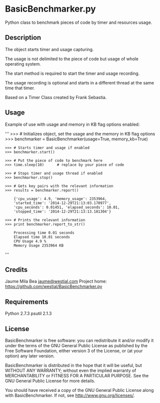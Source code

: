 BasicBenchmarker.py
===================

Python class to benchmark pieces of code by timer and resources usage.


Description
-----------

The object starts timer and usage capturing. 

The usage is not delimited to the piece of code but usage of whole operating 
system.

The start method is required to start the timer and usage recording.

The usage recording is optional and starts in a different thread at the same
time that timer.

Based on a Timer Class created by Frank Sebastia.


Usage
-----

Example of use with usage and memory in KB flag options enabled:

'''
    >>> # Initializes object, set the usage and the memory in KB flag options
    >>> benchmarker = BasicBenchmarker(usage=True, memory_kb=True)
    
    >>> # Starts timer and usage if enabled
    >>> benchmarker.start()
    
    >>> # Put the piece of code to benchmark here
    >>> time.sleep(10)      # replace by your piece of code
    
    >>> # Stops timer and usage thread if enabled
    >>> benchmarker.stop()
    
    >>> # Gets key pairs with the relevant information
    >>> results = benchmarker.report()
    
        {'cpu_usage': 4.9, 'memory_usage': 2353964,
        'started_time': '2014-12-29T21:13:03.170977',
        'cpu_seconds': 0.01451, 'elapsed_seconds': 10.01,
        'stopped_time': '2014-12-29T21:13:13.181304'}
    
    >>> # Prints the relevant information
    >>> print benchmarker.report_to_str()
    
        Processing time 0.01 seconds
        Elapsed time 10.01 seconds
        CPU Usage 4.9 %
        Memory Usage 2353964 KB
'''
    
    
Credits
-------

Jaume Mila Bea <jaume@westial.com>
Project home: https://github.com/westial/BasicBenchmarker.py


Requirements
------------

Python 2.7.3
psutil 2.1.3


License
-------

BasicBenchmarker is free software: you can redistribute it and/or modify it under 
the terms of the GNU General Public License as published by the Free Software 
Foundation, either version 3 of the License, or (at your option) any later 
version.

BasicBenchmarker is distributed in the hope that it will be useful, but WITHOUT
ANY WARRANTY; without even the implied warranty of MERCHANTABILITY or FITNESS 
FOR A PARTICULAR PURPOSE. See the GNU General Public License for more details.

You should have received a copy of the GNU General Public License along with 
BasicBenchmarker. If not, see http://www.gnu.org/licenses/.
